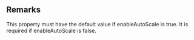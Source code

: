 ## Remarks  
 This property must have the default value if enableAutoScale is             true. It is required if enableAutoScale is false.